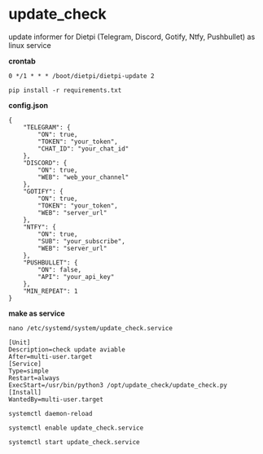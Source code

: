 # update_check
update informer for Dietpi (Telegram, Discord, Gotify, Ntfy, Pushbullet) as linux service

**crontab**
```
0 */1 * * * /boot/dietpi/dietpi-update 2
```

```
pip install -r requirements.txt
```

**config.json**
```
{
	"TELEGRAM": {
		"ON": true,
		"TOKEN": "your_token",
		"CHAT_ID": "your_chat_id"
	},
	"DISCORD": {
		"ON": true,
		"WEB": "web_your_channel"
	},
	"GOTIFY": {
		"ON": true,
		"TOKEN": "your_token",
		"WEB": "server_url"
	},
	"NTFY": {
		"ON": true,
		"SUB": "your_subscribe",
		"WEB": "server_url"
	},
	"PUSHBULLET": {
		"ON": false,
		"API": "your_api_key"
	},
	"MIN_REPEAT": 1
}
```
**make as service**
```
nano /etc/systemd/system/update_check.service
```
```
[Unit]
Description=check update aviable
After=multi-user.target
[Service]
Type=simple
Restart=always
ExecStart=/usr/bin/python3 /opt/update_check/update_check.py
[Install]
WantedBy=multi-user.target
```
```
systemctl daemon-reload
```
```
systemctl enable update_check.service
```
```
systemctl start update_check.service
```
